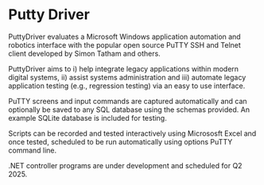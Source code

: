 # Putty Driver
PuttyDriver evaluates a Microsoft Windows application automation and robotics interface with the popular open source PuTTY SSH and Telnet client developed by Simon Tatham and others. 

PuttyDriver aims to i) help integrate legacy applications within modern digital systems, ii) assist systems administration and iii) automate legacy application testing (e.g., regression testing) via an easy to use interface.

PuTTY screens and input commands are captured automatically and can optionally be saved to any SQL database using the schemas provided. An example SQLite database is included for testing.

Scripts can be recorded and tested interactively using Micrososft Excel and once tested, scheduled to be run automatically using options PuTTY command line.

.NET controller programs are under development and scheduled for Q2 2025.
